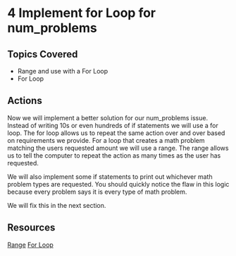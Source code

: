 # 4 Implement for Loop for num_problems

## Topics Covered

- Range and use with a For Loop
- For Loop

## Actions

Now we will implement a better solution for our num_problems issue. Instead of writing 10s or even hundreds of if statements we will use a for loop. The for loop allows us to repeat the same action over and over based on requirements we provide. For a loop that creates a math problem matching the users requested amount we will use a range. The range allows us to tell the computer to repeat the action as many times as the user has requested. 

We will also implement some if statements to print out whichever math problem types are requested. You should quickly notice the flaw in this logic because every problem says it is every type of math problem. 

We will fix this in the next section.

## Resources

[Range](https://docs.python.org/3/library/stdtypes.html#range)
[For Loop](https://docs.python.org/3/reference/compound_stmts.html#for)
